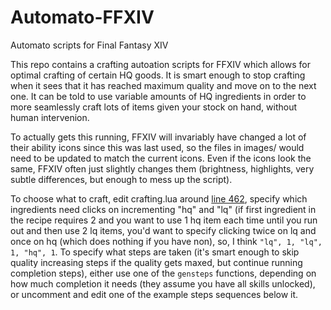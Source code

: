# Automato-FFXIV
Automato scripts for Final Fantasy XIV

This repo contains a crafting autoation scripts for FFXIV which allows for optimal crafting of certain HQ goods.  It is smart enough to stop crafting when it sees that it has reached maximum quality and move on to the next one.  It can be told to use variable amounts of HQ ingredients in order to more seamlessly craft lots of items given your stock on hand, without human intervenion.

To actually gets this running, FFXIV will invariably have changed a lot of their ability icons since this was last used, so the files in images/ would need to be updated to match the current icons.  Even if the icons look the same, FFXIV often just slightly changes them (brightness, highlights, very subtle differences, but enough to mess up the script).

To choose what to craft, edit crafting.lua around [line 462](https://github.com/DashingStrike/Automato-FFXIV/blob/master/scripts/crafting.lua#L462-L506), specify which ingredients need clicks on incrementing "hq" and "lq" (if first ingredient in the recipe requires 2 and you want to use 1 hq item each time until you run out and then use 2 lq items, you'd want to specify clicking twice on lq and once on hq (which does nothing if you have non), so, I think `"lq", 1, "lq", 1, "hq", 1`.  To specify what steps are taken (it's smart enough to skip quality increasing steps if the quality gets maxed, but continue running completion steps), either use one of the `gensteps` functions, depending on how much completion it needs (they assume you have all skills unlocked), or uncomment and edit one of the example steps sequences below it.
